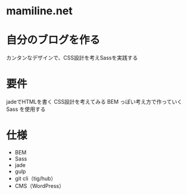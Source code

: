 mamiline.net
==========

# 自分のブログを作る

カンタンなデザインで、CSS設計を考えSassを実践する

# 要件

jadeでHTMLを書く
CSS設計を考えてみる
BEM っぽい考え方で作っていく
Sass を使用する

# 仕様

- BEM
- Sass
- jade
- gulp
- git cli（tig/hub）
- CMS（WordPress）
